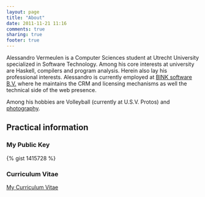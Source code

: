 ```yaml
---
layout: page
title: "About"
date: 2011-11-21 11:16
comments: true
sharing: true
footer: true
---
```


Alessandro Vermeulen is a Computer Sciences student at Utrecht University
specialized in Software Technology. Among his core interests at university are
Haskell, compilers and program analysis. Herein also lay his professional
interests. Alessandro is currently employed at [BINK software
B.V.](http://www.binksoftware.bv) where he maintains the CRM and licensing
mechanisms as well the technical side of the web presence.

Among his hobbies are Volleyball (currently at U.S.V. Protos) and
[photography](/photography).



<!-- ## Personal
Something about me. My name is Alessandro Vermeulen and I've been around on the
net for several years. At the moment I'm following the Computer Science master
programme at Utrecht University, The Netherlands. My primary interests are
Haskell and typed systems, and compilers and language technologies. On occasion
I'm a teaching assistent for Bachelor courses at Utrecht University for the
courses Functional Programming and Internet Programming.

## Current employment
Currently I'm employed at BINK software B.V. as a Junior Programmer, developing
systems for internal usage and responsible for supporting the www presence of
the company.

## Talents
My greatest talents are working as a team to improve existing processes and
adding processes to ultimately enhance efficiency. This always-continuing search
for perfection has led to healthy discussions along the way, always resulting in
a better end product.

## Goals
Improving my academic skills and continuing investigating the possibilities of
languages such as Haskell and Agda. Other fields of interests are Web
Development and type systems. -->

## Practical information
### My Public Key
{% gist 1415728 %}

### Curriculum Vitae
[My Curriculum Vitae](/downloads/cv.pdf "Curriculum Vitae of Alessandro Vermeulen")